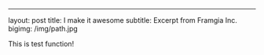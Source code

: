---
layout: post
title: I make it awesome
subtitle: Excerpt from Framgia Inc.
bigimg: /img/path.jpg

This is test function!
